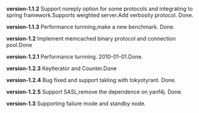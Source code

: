 **version-1.1.2**   Support noreply option for some protocols and integrating to spring framework.Supports weighted server.Add verbosity protocol. Done.

**version-1.1.3**   Performance turnning,make a new benchmark. Done.

**version-1.2**   Implement memcached binary protocol and connection pool.Done

**version-1.2.1** Performance turnning. 2010-01-01.Done.

**version-1.2.3**  KeyIterator and Counter.Done

**version-1.2.4**   Bug fixed and support takling with tokyotyrant. Done.

**version-1.2.5**   Support SASL,remove the dependence on yanf4j. Done.

**version-1.3**    Supporting failure mode and standby node.